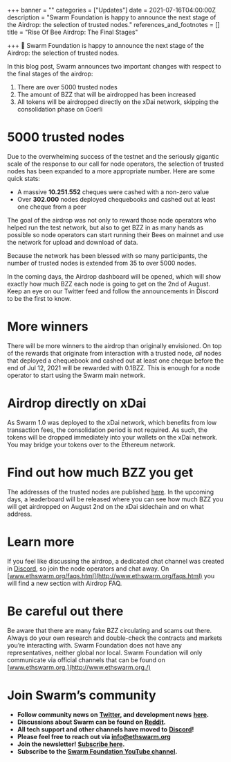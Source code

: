 +++
banner = ""
categories = ["Updates"]
date = 2021-07-16T04:00:00Z
description = "Swarm Foundation is happy to announce the next stage of the Airdrop: the selection of trusted nodes."
references_and_footnotes = []
title = "Rise Of Bee Airdrop: The Final Stages"

+++
🎉 Swarm Foundation is happy to announce the next stage of the Airdrop: the selection of trusted nodes.

In this blog post, Swarm announces two important changes with respect to the final stages of the airdrop:

1. There are over 5000 trusted nodes
2. The amount of BZZ that will be airdropped has been increased
3. All tokens will be airdropped directly on the xDai network, skipping the consolidation phase on Goerli

# 5000 trusted nodes

Due to the overwhelming success of the testnet and the seriously gigantic scale of the response to our call for node operators, the selection of trusted nodes has been expanded to a more appropriate number. Here are some quick stats:

* A massive **10.251.552** cheques were cashed with a non-zero value
* Over **302.000** nodes deployed chequebooks and cashed out at least one cheque from a peer

The goal of the airdrop was not only to reward those node operators who helped run the test network, but also to get BZZ in as many hands as possible so node operators can start running their Bees on mainnet and use the network for upload and download of data.

Because the network has been blessed with so many participants, the number of trusted nodes is extended from 35 to over 5000 nodes.

In the coming days, the Airdrop dashboard will be opened, which will show exactly how much BZZ each node is going to get on the 2nd of August. Keep an eye on our Twitter feed and follow the announcements in Discord to be the first to know.

# More winners

There will be more winners to the airdrop than originally envisioned. On top of the rewards that originate from interaction with a trusted node, _all_ nodes that deployed a chequebook and cashed out at least one cheque before the end of Jul 12, 2021 will be rewarded with 0.1BZZ. This is enough for a node operator to start using the Swarm main network.

# Airdrop directly on xDai

As Swarm 1.0 was deployed to the xDai network, which benefits from low transaction fees, the consolidation period is not required. As such, the tokens will be dropped immediately into your wallets on the xDai network. You may bridge your tokens over to the Ethereum network.

# Find out how much BZZ you get

The addresses of the trusted nodes are published [here](https://github.com/ethersphere/rise-of-bee-airdrop). In the upcoming days, a leaderboard will be released where you can see how much BZZ you will get airdropped on August 2nd on the xDai sidechain and on what address.

# Learn more

If you feel like discussing the airdrop, a dedicated chat channel was created in [Discord](https://discord.gg/y2ZRe8MUFG), so join the node operators and chat away. On [www.ethswarm.org/faqs.html](http://www.ethswarm.org/faqs.html) you will find a new section with Airdrop FAQ.

# Be careful out there

Be aware that there are many fake BZZ circulating and scams out there. Always do your own research and double-check the contracts and markets you’re interacting with. Swarm Foundation does not have any representatives, neither global nor local. Swarm Foundation will only communicate via official channels that can be found on [www.ethswarm.org.](http://www.ethswarm.org./)

# Join Swarm’s community

* **Follow community news on** [**Twitter**](https://twitter.com/ethswarmhive)**, and development news** [**here**](https://twitter.com/ethswarm)**.**
* **Discussions about Swarm can be found on** [**Reddit**](https://www.reddit.com/r/ethswarm/)**.**
* **All tech support and other channels have moved to** [**Discord**](https://discord.gg/wdghaQsGq5)**!**
* **Please feel free to reach out via info@ethswarm.org**
* **Join the newsletter!** [**Subscribe here**](https://www.ethswarm.org/newsletter.html)**.**
* **Subscribe to the** [**Swarm Foundation YouTube channel**](https://www.youtube.com/channel/UCu6ywn9MTqdREuE6xuRkskA/videos)**.**